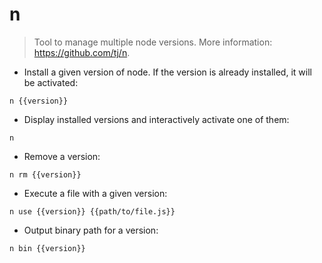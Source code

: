 # n

> Tool to manage multiple node versions.
> More information: <https://github.com/tj/n>.

- Install a given version of node. If the version is already installed, it will be activated:

`n {{version}}`

- Display installed versions and interactively activate one of them:

`n`

- Remove a version:

`n rm {{version}}`

- Execute a file with a given version:

`n use {{version}} {{path/to/file.js}}`

- Output binary path for a version:

`n bin {{version}}`
